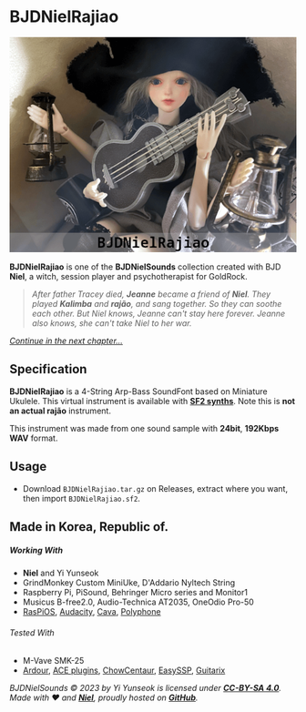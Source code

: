 # BJDNielRajiao

![BJDNielRajiao](https://github.com/YGGDRASIL-STUDIO/BJDNielSounds/blob/main/images/BJDNielRajiao.png)

**BJDNielRajiao** is one of the **BJDNielSounds** collection created with BJD **Niel**, a witch, session player and psychotherapist for GoldRock.

>_After father Tracey died, **Jeanne** became a friend of **Niel**. They played **Kalimba** and **rajão**, and sang together. So they can soothe each other. But Niel knows, Jeanne can't stay here forever. Jeanne also knows, she can't take Niel to her war._

_[Continue in the next chapter...](https://github.com/YGGDRASIL-STUDIO/BJDNielSounds/tree/main/BJDNielPercussions)_

## Specification

**BJDNielRajiao** is a 4-String Arp-Bass SoundFont based on Miniature Ukulele. This virtual instrument is available with **[SF2 synths](https://www.fluidsynth.org/)**. Note this is **not an actual rajão** instrument.

This instrument was made from one sound sample with **24bit**, **192Kbps WAV** format.


## Usage

- Download `BJDNielRajiao.tar.gz` on Releases, extract where you want, then import `BJDNielRajiao.sf2`.

## Made in Korea, Republic of.

##### Working With

- **Niel** and Yi Yunseok
- GrindMonkey Custom MiniUke, D'Addario Nyltech String
- Raspberry Pi, PiSound, Behringer Micro series and Monitor1
- Musicus B-free2.0, Audio-Technica AT2035, OneOdio Pro-50
- [RasPiOS](https://www.raspberrypi.com/software/), [Audacity](https://www.audacityteam.org/), [Cava](https://github.com/karlstav/cava), [Polyphone](https://www.polyphone-soundfonts.com/)

###### Tested With

- M-Vave SMK-25
- [Ardour](https://ardour.org/), [ACE plugins](https://manual.ardour.org/plugins-filters/), [ChowCentaur](https://github.com/jatinchowdhury18/KlonCentaur), [EasySSP](https://au.tomatl.org/), [Guitarix](https://guitarix.org/)

_BJDNielSounds :copyright: 2023 by Yi Yunseok is licensed under **[CC-BY-SA 4.0](https://creativecommons.org/licenses/by-sa/4.0/)**. Made with :heart: and **[Niel](https://s.click.aliexpress.com/e/_oDj63f7)**, proudly hosted on **[GitHub](https://github.com/)**._

